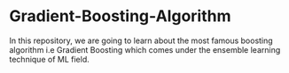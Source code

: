 # Gradient-Boosting-Algorithm
In this repository, we are going to learn about the most famous boosting algorithm i.e Gradient Boosting which comes under the ensemble learning technique of ML field.

